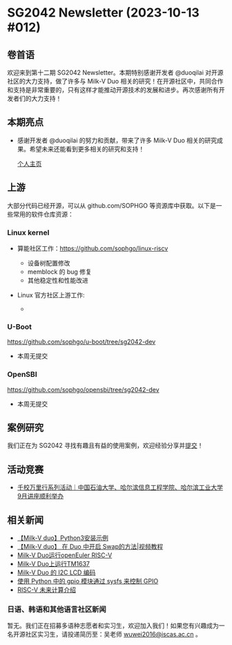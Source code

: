 # SG2042 Newsletter (2023-10-13 #012)

## 卷首语

欢迎来到第十二期 SG2042 Newsletter。本期特别感谢开发者 @duoqilai 对开源社区的大力支持，做了许多与 Milk-V Duo 相关的研究！在开源社区中，共同合作和支持是非常重要的，只有这样才能推动开源技术的发展和进步。再次感谢所有开发者们的大力支持！

## 本期亮点

+ 感谢开发者 @duoqilai 的努力和贡献，带来了许多 Milk-V Duo 相关的研究成果。希望未来还能看到更多相关的研究和支持！

  [个人主页](https://space.bilibili.com/1829697)

## 上游


大部分代码已经开源，可以从 github.com/SOPHGO 等资源库中获取。以下是一些常用的软件仓库资源：

### Linux kernel

+ 算能社区工作：https://github.com/sophgo/linux-riscv

  +  设备树配置修改
  +  memblock 的 bug 修复
  +  其他稳定性和性能改进

+ Linux 官方社区上游工作:

  + 

### U-Boot

https://github.com/sophgo/u-boot/tree/sg2042-dev

+ 本周无提交

### OpenSBI

https://github.com/sophgo/opensbi/tree/sg2042-dev 

+ 本周无提交

## 案例研究

我们正在为 SG2042 寻找有趣且有益的使用案例，欢迎经验分享并[提交](https://github.com/sophgocommunity/SG2042-Newsletter/pulls)！

## 活动竞赛

+ [千校万里行系列活动｜中国石油大学、哈尔滨信息工程学院、哈尔滨工业大学9月讲座顺利举办](https://mp.weixin.qq.com/s/9WTtIkgO6nZyajxjXL2wWQ)

## 相关新闻

+ [【Milk-V duo】Python3安装示例](https://b23.tv/n01S3s9)
+ [【Milk-V duo】 在 Duo 中开启 Swap的方法|视频教程](https://www.bilibili.com/video/BV18841167gs/)
+ [Milk-V Duo运行openEuler RISC-V](https://forum.sophgo.com/t/milk-v-duo-runs-openeuler-risc-v/334)
+ [Milk-V Duo上运行TM1637](http://ghmicro.com/blog/milkv-duo-3)
+ [Milk-V Duo 的 I2C LCD 编码](http://ghmicro.com/blog/milkv-duo-2)
+ [使用 Python 中的 gpio 模块通过 sysfs 来控制 GPIO](https://community.milkv.io/t/python-gpio-module-to-control-gpio-via-sysfs/706)
+ [RISC-V 未来计算介绍](https://www.youtube.com/watch?v=z-GoLDQHYsE)

### 日语、韩语和其他语言社区新闻

暂无。我们正在招募多语种志愿者和实习生，欢迎加入我们！如果您有兴趣成为一名开源社区实习生，请投递简历至：吴老师 [wuwei2016@iscas.ac.cn](mailto:wuwei2016@iscas.ac.cn) 。
